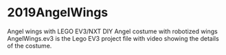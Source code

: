 # 2019AngelWings
Angel wings with LEGO EV3/NXT
DIY Angel costume with robotized wings 
AngelWings.ev3 is the Lego EV3 project file with video showing the details of the costume.
